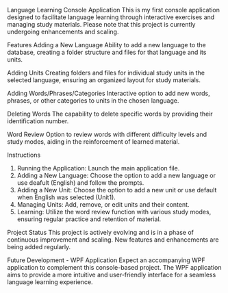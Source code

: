 Language Learning Console Application
This is my first console application designed to facilitate language learning through interactive exercises and managing study materials. Please note that this project is currently undergoing enhancements and scaling.

Features
Adding a New Language
Ability to add a new language to the database, creating a folder structure and files for that language and its units.

Adding Units
Creating folders and files for individual study units in the selected language, ensuring an organized layout for study materials.

Adding Words/Phrases/Categories
Interactive option to add new words, phrases, or other categories to units in the chosen language.

Deleting Words
The capability to delete specific words by providing their identification number.

Word Review
Option to review words with different difficulty levels and study modes, aiding in the reinforcement of learned material.

Instructions
1. Running the Application: Launch the main application file.
2. Adding a New Language: Choose the option to add a new language or use deafult (English) and follow the prompts.
3. Adding a New Unit: Choose the option to add a new unit or use default when English was selected (Unit1).
4. Managing Units: Add, remove, or edit units and their content.
5. Learning: Utilize the word review function with various study modes, ensuring regular practice and retention of material.

Project Status
This project is actively evolving and is in a phase of continuous improvement and scaling. New features and enhancements are being added regularly.

Future Development - WPF Application
Expect an accompanying WPF application to complement this console-based project. The WPF application aims to provide a more intuitive and user-friendly interface for a seamless language learning experience.
